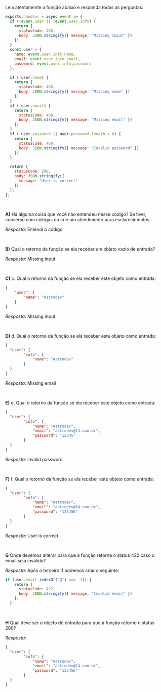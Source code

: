 Leia atentamente a função abaixo e responda todas as perguntas:

```jsx
exports.handler = async event => {
  if (!event.user || !event.user.info) {
    return {
      statusCode: 400,
      body: JSON.stringify({ message: "Missing input" })
    };
  }
  const user = {
    name: event.user.info.name,
    email: event.user.info.email,
    password: event.user.info.password
  };

  if (!user.name) {
    return {
      statusCode: 400,
      body: JSON.stringify({ message: "Missing name" })
    };
  }
  if (!user.email) {
    return {
      statusCode: 400,
      body: JSON.stringify({ message: "Missing email" })
    };
  }
  if (!user.password || user.password.length < 6) {
    return {
      statusCode: 400,
      body: JSON.stringify({ message: "Invalid password" })
    };
  }

  return {
    statusCode: 200,
    body: JSON.stringify({
      message: "User is correct"
    })
  };
};
```

<br>

**A)** Há alguma coisa que você não entendeu nesse código? Se tiver, converse com colegas ou crie um atendimento para esclarecimentos.

_Resposta_: Entendi o código

<br>

**B)** Qual o retorno da função se ela receber um objeto vazio de entrada?

_Resposta_: Missing input

<br>

**C)** c. Qual o retorno da função se ela receber este objeto como entrada:

```json
{
	"user": {
		"name": "Astrodev"
	}
}
```

_Resposta_: Missing input

<br>

**D)** d. Qual o retorno da função se ela receber este objeto como entrada:

```json
{
  "user": {
		"info": {
			"name": "Astrodev"
		}
  }
}
```

_Resposta_: Missing email

<br>


**E)** e. Qual o retorno da função se ela receber este objeto como entrada:

```json
{
  "user": {
		"info": {
			"name": "Astrodev",
			"email": "astrodev@f4.com.br",
			"password": "12345"
		}
  }
}
```

_Resposta_: Invalid password

<br>


**F)** f. Qual o retorno da função se ela receber este objeto como entrada:

```json
{
  "user": {
		"info": {
			"name": "Astrodev",
			"email": "astrodev@f4.com.br",
			"password": "123456"
		}
  }
}
```

_Resposta_: User is correct

<br>


**G** Onde devemos alterar para que a função retorne o status 422 caso o email seja inválido?

_Resposta_: Após o terceiro if podemos criar o seguinte:

```js
if (user.email.indexOf("@") === -1)) {
    return {
      statusCode: 422,
      body: JSON.stringify({ message: "Invalid email" })
    };
  }
```

<br>

**H** Qual deve ser o objeto de entrada para que a função retorne o status 200?

_Resposta_: 

```json
{
  "user": {
		"info": {
			"name": "Astrodev",
			"email": "astrodev@f4.com.br",
			"password": "123456"
		}
  }
}
```
